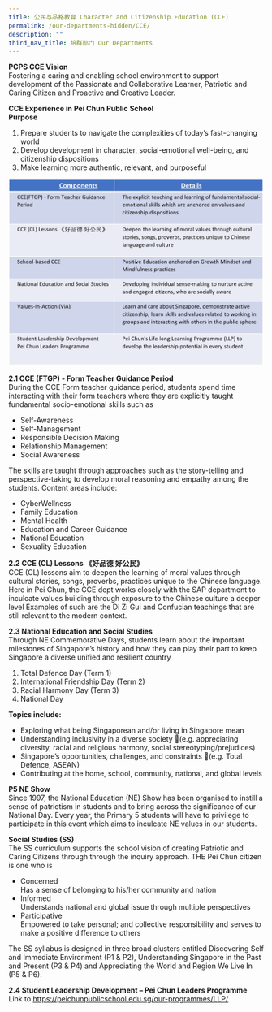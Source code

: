 ```yaml
---
title: 公民与品格教育 Character and Citizenship Education (CCE)
permalink: /our-departments-hidden/CCE/
description: ""
third_nav_title: 培群部门 Our Departments
---
```


**PCPS CCE Vision**<br>
Fostering a caring and enabling school environment to support development of the Passionate and Collaborative Learner, Patriotic and Caring Citizen and Proactive and Creative Leader.

**CCE Experience in Pei Chun Public School**<br>
**Purpose** <br>
1. Prepare students to navigate the complexities of today’s fast-changing world
2. Develop development in character, social-emotional well-being, and citizenship dispositions 
3. Make learning more authentic, relevant, and purposeful

![CCE1](/images/Our%20Programmes/CCE1.jpg)

**2.1 CCE (FTGP) - Form Teacher Guidance Period**<br>
During the CCE Form teacher guidance period, students spend time interacting with their form teachers where they are explicitly taught fundamental socio-emotional skills such as 
* Self-Awareness
* Self-Management
* Responsible Decision Making
* Relationship Management
* Social Awareness

The skills are taught through approaches such as the story-telling and perspective-taking to develop moral reasoning and empathy among the students. Content areas include: 
* CyberWellness
* Family Education
* Mental Health 
* Education and Career Guidance
* National Education
* Sexuality Education

**2.2 CCE (CL) Lessons 《好品德 好公民》**<br>
CCE (CL) lessons aim to deepen the learning of moral values through cultural stories, songs, proverbs, practices unique to the Chinese language. Here in Pei Chun, the CCE dept works closely with the SAP department to inculcate values building through exposure to the Chinese culture a deeper level Examples of such are the Di Zi Gui and Confucian teachings that are still relevant to the modern context.

**2.3 National Education and Social Studies**<br>
Through NE Commemorative Days, students learn about the important milestones of Singapore’s history and how they can play their part to keep Singapore a diverse unified and resilient country
1. Total Defence Day (Term 1)
2. International Friendship Day (Term 2)
3. Racial Harmony Day (Term 3)
4. National Day

**Topics include:**<br>
* Exploring what being Singaporean and/or living in Singapore mean
* Understanding inclusivity in a diverse society (e.g. appreciating diversity, racial and religious harmony, social stereotyping/prejudices)
* Singapore’s opportunities, challenges, and constraints (e.g. Total Defence, ASEAN)
* Contributing at the home, school, community, national, and global levels

**P5 NE Show**<br>
Since 1997, the National Education (NE) Show has been organised to instill a sense of patriotism in students and to bring across the significance of our National Day. Every year, the Primary 5 students will have to privilege to participate in this event which aims to inculcate NE values in our students.

**Social Studies (SS)**<br>
The SS curriculum supports the school vision of creating Patriotic and Caring Citizens through through the inquiry approach. THE Pei Chun citizen is one who is 
* Concerned<br>
	Has a sense of belonging to his/her community and nation
* Informed<br>
   Understands national and global issue through multiple perspectives
* Participative<br>
	 Empowered to take personal; and collective responsibility and serves to make a positive difference to others
	 
The SS syllabus is designed in three broad clusters entitled Discovering Self and Immediate Environment (P1 & P2), Understanding Singapore in the Past and Present (P3 & P4) and Appreciating the World and Region We Live In (P5 & P6). 

**2.4 Student Leadership Development – Pei Chun Leaders Programme**<br>
Link to https://peichunpublicschool.edu.sg/our-programmes/LLP/